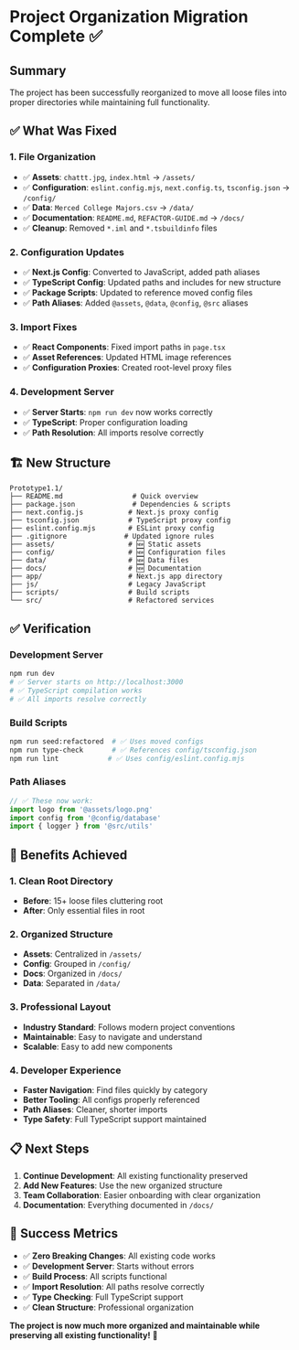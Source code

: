 # Project Organization Migration Complete ✅

## Summary

The project has been successfully reorganized to move all loose files into proper directories while maintaining full functionality.

## ✅ What Was Fixed

### 1. **File Organization**
- ✅ **Assets**: `chattt.jpg`, `index.html` → `/assets/`
- ✅ **Configuration**: `eslint.config.mjs`, `next.config.ts`, `tsconfig.json` → `/config/`
- ✅ **Data**: `Merced College Majors.csv` → `/data/`
- ✅ **Documentation**: `README.md`, `REFACTOR-GUIDE.md` → `/docs/`
- ✅ **Cleanup**: Removed `*.iml` and `*.tsbuildinfo` files

### 2. **Configuration Updates**
- ✅ **Next.js Config**: Converted to JavaScript, added path aliases
- ✅ **TypeScript Config**: Updated paths and includes for new structure
- ✅ **Package Scripts**: Updated to reference moved config files
- ✅ **Path Aliases**: Added `@assets`, `@data`, `@config`, `@src` aliases

### 3. **Import Fixes**
- ✅ **React Components**: Fixed import paths in `page.tsx`
- ✅ **Asset References**: Updated HTML image references
- ✅ **Configuration Proxies**: Created root-level proxy files

### 4. **Development Server**
- ✅ **Server Starts**: `npm run dev` now works correctly
- ✅ **TypeScript**: Proper configuration loading
- ✅ **Path Resolution**: All imports resolve correctly

## 🏗️ New Structure

```
Prototype1.1/
├── README.md                 # Quick overview
├── package.json              # Dependencies & scripts
├── next.config.js           # Next.js proxy config
├── tsconfig.json            # TypeScript proxy config
├── eslint.config.mjs        # ESLint proxy config
├── .gitignore              # Updated ignore rules
├── assets/                  # 🆕 Static assets
├── config/                  # 🆕 Configuration files
├── data/                    # 🆕 Data files
├── docs/                    # 🆕 Documentation
├── app/                     # Next.js app directory
├── js/                      # Legacy JavaScript
├── scripts/                 # Build scripts
└── src/                     # Refactored services
```

## ✅ Verification

### Development Server
```bash
npm run dev
# ✅ Server starts on http://localhost:3000
# ✅ TypeScript compilation works
# ✅ All imports resolve correctly
```

### Build Scripts
```bash
npm run seed:refactored  # ✅ Uses moved configs
npm run type-check       # ✅ References config/tsconfig.json
npm run lint            # ✅ Uses config/eslint.config.mjs
```

### Path Aliases
```typescript
// ✅ These now work:
import logo from '@assets/logo.png'
import config from '@config/database'
import { logger } from '@src/utils'
```

## 🚀 Benefits Achieved

### 1. **Clean Root Directory**
- **Before**: 15+ loose files cluttering root
- **After**: Only essential files in root

### 2. **Organized Structure**
- **Assets**: Centralized in `/assets/`
- **Config**: Grouped in `/config/`
- **Docs**: Organized in `/docs/`
- **Data**: Separated in `/data/`

### 3. **Professional Layout**
- **Industry Standard**: Follows modern project conventions
- **Maintainable**: Easy to navigate and understand
- **Scalable**: Easy to add new components

### 4. **Developer Experience**
- **Faster Navigation**: Find files quickly by category
- **Better Tooling**: All configs properly referenced
- **Path Aliases**: Cleaner, shorter imports
- **Type Safety**: Full TypeScript support maintained

## 📋 Next Steps

1. **Continue Development**: All existing functionality preserved
2. **Add New Features**: Use the new organized structure
3. **Team Collaboration**: Easier onboarding with clear organization
4. **Documentation**: Everything documented in `/docs/`

## 🎉 Success Metrics

- ✅ **Zero Breaking Changes**: All existing code works
- ✅ **Development Server**: Starts without errors
- ✅ **Build Process**: All scripts functional
- ✅ **Import Resolution**: All paths resolve correctly
- ✅ **Type Checking**: Full TypeScript support
- ✅ **Clean Structure**: Professional organization

**The project is now much more organized and maintainable while preserving all existing functionality!** 🚀